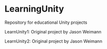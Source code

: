# LearningUnity
Repository for educational Unity projects

LearnUnity1: Original project by Jason Weimann

LearnUnity2: Original project by Jason Weimann
